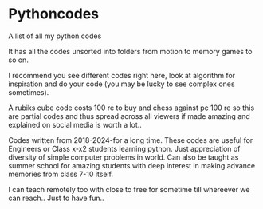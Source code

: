 # Pythoncodes
A list of all my python codes

It has all the codes unsorted into folders from motion to memory games to so on.

I recommend you see different codes right here, look at algorithm for inspiration and do your code (you may be lucky to see complex ones sometimes).

A rubiks cube code costs 100 re to buy and chess against pc 100 re so this are partial codes and thus spread across all viewers if made amazing and explained on social media is worth a lot..

Codes written from 2018-2024-for a long time. These codes are useful for Engineers or Class x-x2 students learning python. Just appreciation of diversity of simple computer problems in world. Can also be taught as summer school for amazing students with deep interest in making advance memories from class 7-10 itself.

I can teach remotely too with close to free for sometime till whereever we can reach.. Just to have fun..
